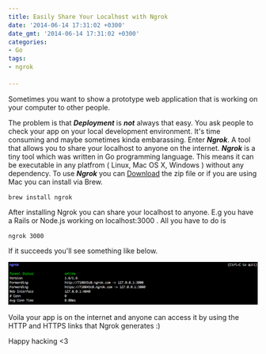 ```yaml
---
title: Easily Share Your Localhost with Ngrok
date: '2014-06-14 17:31:02 +0300'
date_gmt: '2014-06-14 17:31:02 +0300'
categories:
- Go
tags:
- ngrok

---
```

Sometimes you want to show a prototype web application that is working on your computer to other people.

The problem is that ***Deployment*** is ***not*** always that easy.
You ask people to check your app on your local development environment. It's time consuming and maybe sometimes kinda embarassing.
Enter ***Ngrok***. A tool that allows you to share your localhost to anyone on the internet.
***Ngrok*** is a tiny tool which was written in Go programming language. This means it can be executable in any platfrom ( Linux, Mac OS X, Windows ) without any dependency.
To use ***Ngrok*** you can [Download](https://ngrok.com/download) the zip file or if you are using Mac you can install via Brew.

    brew install ngrok

After installing Ngrok you can share your localhost to anyone.
E.g you have a Rails or Node.js working on localhost:3000 . All you have to do is

    ngrok 3000

If it succeeds you'll see something like below.

![Ngrok](/images/ngrok_1.png)

Voila your app is on the internet and anyone can access it by using the HTTP and HTTPS links that Ngrok generates :)

Happy hacking &lt;3